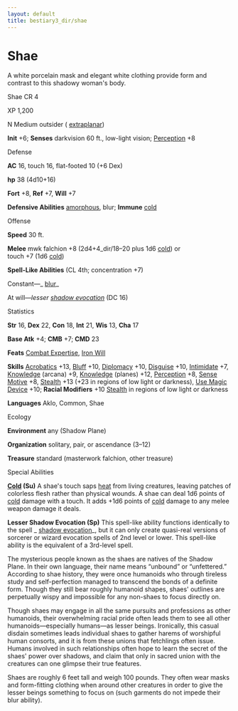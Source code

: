 ```yaml
---
layout: default
title: bestiary3_dir/shae
---
```

# Shae

A white porcelain mask and elegant white clothing provide form and contrast to this shadowy woman's body.

Shae CR 4

XP 1,200

N Medium outsider ( [extraplanar](../monsters_dir/creatureTypes#_extraplanar-subtype))

**Init** +6; **Senses** darkvision 60 ft., low-light vision; [Perception](../skills_dir/perception#_perception) +8

Defense

**AC** 16, touch 16, flat-footed 10 (+6 Dex)

**hp** 38 (4d10+16)

**Fort** +8, **Ref** +7, **Will** +7

**Defensive Abilities** [amorphous](../monsters_dir/universalMonsterRules#_amorphous), blur; **Immune** [cold](../monsters_dir/creatureTypes#_cold-subtype)

Offense

**Speed** 30 ft.

**Melee** mwk falchion +8 (2d4+4_dir/18–20 plus 1d6 [cold](../monsters_dir/creatureTypes#_cold-subtype)) or   
touch +7 (1d6 [cold](../monsters_dir/creatureTypes#_cold-subtype))

**Spell-Like Abilities** (CL 4th; concentration +7)

Constant—_ [blur](../spells_dir/blur#_blur)_

At will—_lesser [shadow evocation](../spells_dir/shadowEvocation#_shadow-evocation)_ (DC 16)

Statistics

**Str** 16, **Dex** 22, **Con** 18, **Int** 21, **Wis** 13, **Cha** 17

**Base Atk** +4; **CMB** +7; **CMD** 23

**Feats** [Combat Expertise](../feats#_combat-expertise), [Iron Will](../feats#_iron-will)

**Skills** [Acrobatics](../skills_dir/acrobatics#_acrobatics) +13, [Bluff](../skills_dir/bluff#_bluff) +10, [Diplomacy](../skills_dir/diplomacy#_diplomacy) +10, [Disguise](../skills_dir/disguise#_disguise) +10, [Intimidate](../skills_dir/intimidate#_intimidate) +7, [Knowledge](../skills_dir/knowledge#_knowledge) (arcana) +9, [Knowledge](../skills_dir/knowledge#_knowledge) (planes) +12, [Perception](../skills_dir/perception#_perception) +8, [Sense Motive](../skills_dir/senseMotive#_sense-motive) +8, [Stealth](../skills_dir/stealth#_stealth) +13 (+23 in regions of low light or darkness), [Use Magic Device](../skills_dir/useMagicDevice#_use-magic-device) +10; **Racial Modifiers** +10 [Stealth](../skills_dir/stealth#_stealth) in regions of low light or darkness

**Languages** Aklo, Common, Shae

Ecology

**Environment** any (Shadow Plane)

**Organization** solitary, pair, or ascendance (3–12)

**Treasure** standard (masterwork falchion, other treasure)

Special Abilities

**[Cold](../monsters_dir/creatureTypes#_cold-subtype) (Su)** A shae's touch saps [heat](../monsters_dir/universalMonsterRules#_heat) from living creatures, leaving patches of colorless flesh rather than physical wounds. A shae can deal 1d6 points of [cold](../monsters_dir/creatureTypes#_cold-subtype) damage with a touch. It adds +1d6 points of [cold](../monsters_dir/creatureTypes#_cold-subtype) damage to any melee weapon damage it deals.

**Lesser Shadow Evocation (Sp)** This spell-like ability functions identically to the spell _ [shadow evocation](../spells_dir/shadowEvocation#_shadow-evocation)_, but it can only create quasi-real versions of sorcerer or wizard evocation spells of 2nd level or lower. This spell-like ability is the equivalent of a 3rd-level spell.

The mysterious people known as the shaes are natives of the Shadow Plane. In their own language, their name means “unbound” or “unfettered.” According to shae history, they were once humanoids who through tireless study and self-perfection managed to transcend the bonds of a definite form. Though they still bear roughly humanoid shapes, shaes' outlines are perpetually wispy and impossible for any non-shaes to focus directly on.

Though shaes may engage in all the same pursuits and professions as other humanoids, their overwhelming racial pride often leads them to see all other humanoids—especially humans—as lesser beings. Ironically, this casual disdain sometimes leads individual shaes to gather harems of worshipful human consorts, and it is from these unions that fetchlings often issue. Humans involved in such relationships often hope to learn the secret of the shaes' power over shadows, and claim that only in sacred union with the creatures can one glimpse their true features.

Shaes are roughly 6 feet tall and weigh 100 pounds. They often wear masks and form-fitting clothing when around other creatures in order to give the lesser beings something to focus on (such garments do not impede their blur ability).

